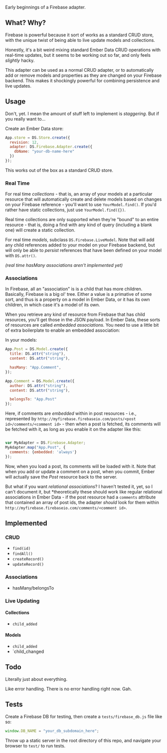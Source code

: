 Early beginnings of a Firebase adapter.

## What? Why?

Firebase is powerful because it sort of works as a standard CRUD store, with the unique twist of being able to live update models and collections.

Honestly, it's a bit weird mixing standard Ember Data CRUD operations with real-time updates, but it seems to be working out so far, and only feels *slightly* hacky. 

This adapter can be used as a normal CRUD adapter, or to automatically add or remove models and properties as they are changed on your Firebase backend. This makes it shockingly powerful for combining persistence and live updates.

## Usage

Don't, yet. I mean the amount of stuff left to implement is *staggering*. But if you really want to...

Create an Ember Data store:

```javascript
App.store = DS.Store.create({
  revision: 12,
  adapter: DS.Firebase.Adapter.create({
    dbName: "your-db-name-here"
  })
});
```

This works out of the box as a standard CRUD store. 

### Real Time

For real time *collections* - that is, an array of your models at a particular resource that will automatically create and delete models based on changes on your Firebase reference - you'll want to use `YourModel.find()`. If you'd rather have static collections, just use `YourModel.find({})`.

Real time collections are only supported when they're "bound" to an entire resource - that is, doing a find with any kind of query (including a blank one) will create a static collection.

For real time *models*, subclass `DS.Firebase.LiveModel`. Note that will add any child references added to your model on your Firebase backend, but will only be able to *persist* references that have been defined on your model with `DS.attr()`.

*(real time hasMany associations aren't implemented yet)*

### Associations

In Firebase, all an "association" is is a child that has more children. Basically, Firebase is a big ol' tree. Either a value is a primative of some sort, and thus is a property on a model in Ember Data, or it has its own children, in which case it's a model of its own.

When you retrieve any kind of resource from Firebase that has child resources, you'll get those in the JSON payload. In Ember Data, these sorts of resources are called *embedded associations.* You need to use a little bit of extra boilerplate to enable an embedded association:

In your models:

```javascript
App.Post = DS.Model.create({
  title: DS.attr("string"),
  content: DS.attr("string"),

  hasMany: "App.Comment",
});

App.Comment = DS.Model.create({
  author: DS.attr("string"),
  content: DS.attr("string"),

  belongsTo: "App.Post"
});
```

Here, if comments are *embedded* within in post resources - i.e., represented by `http://myfirebase.firebaseio.com/posts/<post id>/comments/<comment id>` - then when a post is fetched, its comments will be fetched with it, as long as you enable it on the adapter like this:

```javascript

var MyAdapter = DS.Firebase.Adapter;
MyAdapter.map("App.Post", {
  comments: {embedded: 'always'}
});
```

Now, when you load a post, its comments will be loaded with it. Note that when you add or update a comment on a post, when you commit, Ember will actually save the *Post* resource back to the server. 

But what if you want *relational associations*? I haven't tested it, yet, so I can't document it, but *theoretically these should work like regular relational associations in Ember Data - if the post resource had a `comments` attribute that contained an array of post ids, the adapter *should* look for them within `http://myfirebase.firebaseio.com/comments/<comment id>`.

## Implemented

### CRUD

* `find(id)`
* `findAll()`
* `createRecord()`
* `updateRecord()`

### Associations

* hasMany/belongsTo

### Live Updating

#### Collections

* `child_added`

#### Models

* `child_added`
* `child_changed

## Todo

Literally just about everything.

Like error handling. There is no error handling right now. Gah.

## Tests

Create a Firebase DB for testing, then create a `tests/firebase_db.js` file like so:

```javascript
window.DB_NAME = "your_db_subdomain_here";
```

Throw up a static server in the root directory of this repo, and navigate your browser to `test/` to run tests.
